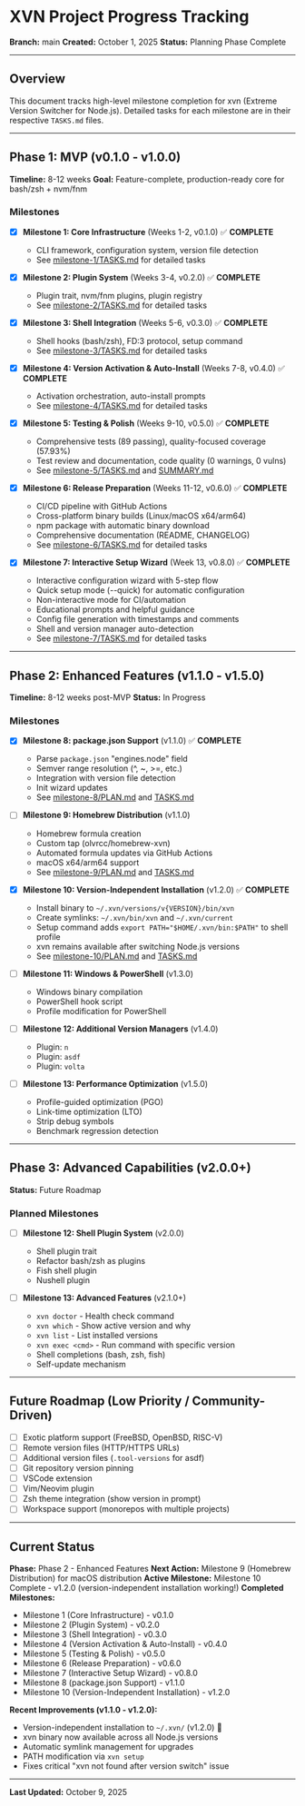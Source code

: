 # XVN Project Progress Tracking

**Branch:** main
**Created:** October 1, 2025
**Status:** Planning Phase Complete

---

## Overview

This document tracks high-level milestone completion for xvn (Extreme Version Switcher for Node.js). Detailed tasks for each milestone are in their respective `TASKS.md` files.

---

## Phase 1: MVP (v0.1.0 - v1.0.0)

**Timeline:** 8-12 weeks
**Goal:** Feature-complete, production-ready core for bash/zsh + nvm/fnm

### Milestones

- [x] **Milestone 1: Core Infrastructure** (Weeks 1-2, v0.1.0) ✅ **COMPLETE**
  - CLI framework, configuration system, version file detection
  - See [milestone-1/TASKS.md](./milestone-1/TASKS.md) for detailed tasks

- [x] **Milestone 2: Plugin System** (Weeks 3-4, v0.2.0) ✅ **COMPLETE**
  - Plugin trait, nvm/fnm plugins, plugin registry
  - See [milestone-2/TASKS.md](./milestone-2/TASKS.md) for detailed tasks

- [x] **Milestone 3: Shell Integration** (Weeks 5-6, v0.3.0) ✅ **COMPLETE**
  - Shell hooks (bash/zsh), FD:3 protocol, setup command
  - See [milestone-3/TASKS.md](./milestone-3/TASKS.md) for detailed tasks

- [x] **Milestone 4: Version Activation & Auto-Install** (Weeks 7-8, v0.4.0) ✅ **COMPLETE**
  - Activation orchestration, auto-install prompts
  - See [milestone-4/TASKS.md](./milestone-4/TASKS.md) for detailed tasks

- [x] **Milestone 5: Testing & Polish** (Weeks 9-10, v0.5.0) ✅ **COMPLETE**
  - Comprehensive tests (89 passing), quality-focused coverage (57.93%)
  - Test review and documentation, code quality (0 warnings, 0 vulns)
  - See [milestone-5/TASKS.md](./milestone-5/TASKS.md) and [SUMMARY.md](./milestone-5/SUMMARY.md)

- [x] **Milestone 6: Release Preparation** (Weeks 11-12, v0.6.0) ✅ **COMPLETE**
  - CI/CD pipeline with GitHub Actions
  - Cross-platform binary builds (Linux/macOS x64/arm64)
  - npm package with automatic binary download
  - Comprehensive documentation (README, CHANGELOG)
  - See [milestone-6/TASKS.md](./milestone-6/TASKS.md) for detailed tasks

- [x] **Milestone 7: Interactive Setup Wizard** (Week 13, v0.8.0) ✅ **COMPLETE**
  - Interactive configuration wizard with 5-step flow
  - Quick setup mode (--quick) for automatic configuration
  - Non-interactive mode for CI/automation
  - Educational prompts and helpful guidance
  - Config file generation with timestamps and comments
  - Shell and version manager auto-detection
  - See [milestone-7/TASKS.md](./milestone-7/TASKS.md) for detailed tasks

---

## Phase 2: Enhanced Features (v1.1.0 - v1.5.0)

**Timeline:** 8-12 weeks post-MVP
**Status:** In Progress

### Milestones

- [x] **Milestone 8: package.json Support** (v1.1.0) ✅ **COMPLETE**
  - Parse `package.json` "engines.node" field
  - Semver range resolution (^, ~, >=, etc.)
  - Integration with version file detection
  - Init wizard updates
  - See [milestone-8/PLAN.md](./milestone-8/PLAN.md) and [TASKS.md](./milestone-8/TASKS.md)

- [ ] **Milestone 9: Homebrew Distribution** (v1.1.0)
  - Homebrew formula creation
  - Custom tap (olvrcc/homebrew-xvn)
  - Automated formula updates via GitHub Actions
  - macOS x64/arm64 support
  - See [milestone-9/PLAN.md](./milestone-9/PLAN.md) and [TASKS.md](./milestone-9/TASKS.md)

- [x] **Milestone 10: Version-Independent Installation** (v1.2.0) ✅ **COMPLETE**
  - Install binary to `~/.xvn/versions/v{VERSION}/bin/xvn`
  - Create symlinks: `~/.xvn/bin/xvn` and `~/.xvn/current`
  - Setup command adds `export PATH="$HOME/.xvn/bin:$PATH"` to shell profile
  - xvn remains available after switching Node.js versions
  - See [milestone-10/PLAN.md](./milestone-10/PLAN.md) and [TASKS.md](./milestone-10/TASKS.md)

- [ ] **Milestone 11: Windows & PowerShell** (v1.3.0)
  - Windows binary compilation
  - PowerShell hook script
  - Profile modification for PowerShell

- [ ] **Milestone 12: Additional Version Managers** (v1.4.0)
  - Plugin: `n`
  - Plugin: `asdf`
  - Plugin: `volta`

- [ ] **Milestone 13: Performance Optimization** (v1.5.0)
  - Profile-guided optimization (PGO)
  - Link-time optimization (LTO)
  - Strip debug symbols
  - Benchmark regression detection

---

## Phase 3: Advanced Capabilities (v2.0.0+)

**Status:** Future Roadmap

### Planned Milestones

- [ ] **Milestone 12: Shell Plugin System** (v2.0.0)
  - Shell plugin trait
  - Refactor bash/zsh as plugins
  - Fish shell plugin
  - Nushell plugin

- [ ] **Milestone 13: Advanced Features** (v2.1.0+)
  - `xvn doctor` - Health check command
  - `xvn which` - Show active version and why
  - `xvn list` - List installed versions
  - `xvn exec <cmd>` - Run command with specific version
  - Shell completions (bash, zsh, fish)
  - Self-update mechanism

---

## Future Roadmap (Low Priority / Community-Driven)

- [ ] Exotic platform support (FreeBSD, OpenBSD, RISC-V)
- [ ] Remote version files (HTTP/HTTPS URLs)
- [ ] Additional version files (`.tool-versions` for asdf)
- [ ] Git repository version pinning
- [ ] VSCode extension
- [ ] Vim/Neovim plugin
- [ ] Zsh theme integration (show version in prompt)
- [ ] Workspace support (monorepos with multiple projects)

---

## Current Status

**Phase:** Phase 2 - Enhanced Features
**Next Action:** Milestone 9 (Homebrew Distribution) for macOS distribution
**Active Milestone:** Milestone 10 Complete - v1.2.0 (version-independent installation working!)
**Completed Milestones:**
- Milestone 1 (Core Infrastructure) - v0.1.0
- Milestone 2 (Plugin System) - v0.2.0
- Milestone 3 (Shell Integration) - v0.3.0
- Milestone 4 (Version Activation & Auto-Install) - v0.4.0
- Milestone 5 (Testing & Polish) - v0.5.0
- Milestone 6 (Release Preparation) - v0.6.0
- Milestone 7 (Interactive Setup Wizard) - v0.8.0
- Milestone 8 (package.json Support) - v1.1.0
- Milestone 10 (Version-Independent Installation) - v1.2.0

**Recent Improvements (v1.1.0 - v1.2.0):**
- Version-independent installation to `~/.xvn/` (v1.2.0) 🎉
- xvn binary now available across all Node.js versions
- Automatic symlink management for upgrades
- PATH modification via `xvn setup`
- Fixes critical "xvn not found after version switch" issue

---

**Last Updated:** October 9, 2025
